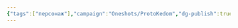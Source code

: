 ```yaml
---
{"tags":["персонаж"],"campaign":"Oneshots/ProtoKedom","dg-publish":true,"aliases":["Selomatum"],"permalink":"/selomatum/","dgPassFrontmatter":true}
---
```



